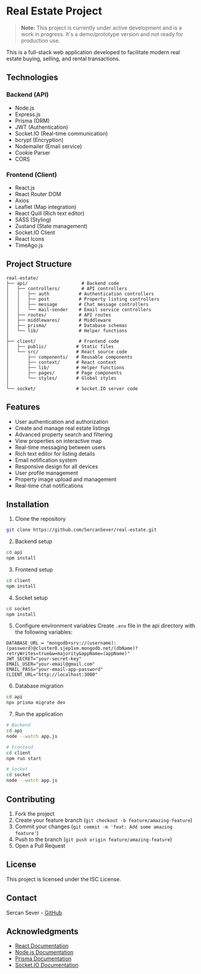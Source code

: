 # Real Estate Project

> **Note:** This project is currently under active development and is a work in progress. It's a demo/prototype version and not ready for production use.

This is a full-stack web application developed to facilitate modern real estate buying, selling, and rental transactions.

## Technologies

### Backend (API)
- Node.js
- Express.js
- Prisma (ORM)
- JWT (Authentication)
- Socket.IO (Real-time communication)
- bcrypt (Encryption)
- Nodemailer (Email service)
- Cookie Parser
- CORS

### Frontend (Client)
- React.js
- React Router DOM
- Axios
- Leaflet (Map integration)
- React Quill (Rich text editor)
- SASS (Styling)
- Zustand (State management)
- Socket.IO Client
- React Icons
- TimeAgo.js

## Project Structure

```
real-estate/
├── api/                    # Backend code
│   ├── controllers/        # API controllers
│   │   ├── auth           # Authentication controllers
│   │   ├── post           # Property listing controllers
│   │   ├── message        # Chat message controllers
│   │   └── mail-sender    # Email service controllers
│   ├── routes/            # API routes
│   ├── middlewares/       # Middleware
│   ├── prisma/            # Database schemas
│   └── lib/               # Helper functions
│
├── client/                # Frontend code
│   ├── public/           # Static files
│   └── src/              # React source code
│       ├── components/   # Reusable components
│       ├── context/      # React context
│       ├── lib/          # Helper functions
│       ├── pages/        # Page components
│       └── styles/       # Global styles
│
└── socket/               # Socket.IO server code
```

## Features

- User authentication and authorization
- Create and manage real estate listings
- Advanced property search and filtering
- View properties on interactive map
- Real-time messaging between users
- Rich text editor for listing details
- Email notification system
- Responsive design for all devices
- User profile management
- Property image upload and management
- Real-time chat notifications


## Installation

1. Clone the repository
```bash
git clone https://github.com/SercanSever/real-estate.git
```

2. Backend setup
```bash
cd api
npm install
```

3. Frontend setup
```bash
cd client
npm install
```

4. Socket setup
```bash
cd socket
npm install
```

5. Configure environment variables
Create `.env` file in the api directory with the following variables:
```env
DATABASE_URL = "mongodb+srv://(username):(password)@cluster0.sjep1xm.mongodb.net/(dbName)?retryWrites=true&w=majority&appName=(appName)"
JWT_SECRET="your-secret-key"
EMAIL_USER="your-email@gmail.com"
EMAIL_PASS="your-email-app-password"
CLIENT_URL="http://localhost:3000"
```

6. Database migration
```bash
cd api
npx prisma migrate dev
```

7. Run the application
```bash
# Backend
cd api
node --watch app.js

# Frontend
cd client
npm run start

# Socket
cd socket
node --watch app.js
```

## Contributing

1. Fork the project
2. Create your feature branch (`git checkout -b feature/amazing-feature`)
3. Commit your changes (`git commit -m 'feat: Add some amazing feature'`)
4. Push to the branch (`git push origin feature/amazing-feature`)
5. Open a Pull Request

## License

This project is licensed under the ISC License.

## Contact

Sercan Sever - [GitHub](https://github.com/sercansever)

## Acknowledgments

- [React Documentation](https://reactjs.org/)
- [Node.js Documentation](https://nodejs.org/)
- [Prisma Documentation](https://www.prisma.io/docs/)
- [Socket.IO Documentation](https://socket.io/docs/) 

